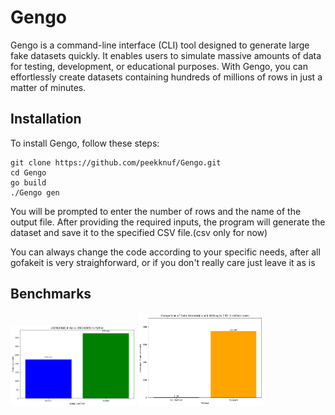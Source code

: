 # Gengo

Gengo is a command-line interface (CLI) tool designed to generate large fake datasets quickly. 
It enables users to simulate massive amounts of data for testing, development, or educational purposes. 
With Gengo, you can effortlessly create datasets containing hundreds of millions of rows in just a matter of minutes.

## Installation

To install Gengo, follow these steps:

```
git clone https://github.com/peekknuf/Gengo.git
cd Gengo
go build
./Gengo gen
```

You will be prompted to enter the number of rows and the name of the output file. After providing the required inputs, the program will generate the dataset and save it to the specified CSV file.(csv only for now)

You can always change the code according to your specific needs, after all gofakeit is very straighforward, or if you don't really care just leave it as is

## Benchmarks

[<img src="output_100m.png" width="200" height="auto">](output_100m.png)
[<img src="output_comparison.png" width="200" height="auto">](output_comparison.png)
